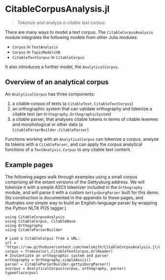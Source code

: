 # CitableCorpusAnalysis.jl

> *Tokenize and analyze a citable text corpus*.

There are many ways to model a text corpus.  The `CitableCorpusAnalysis` module integrates the following models from other Julia modules:

- `Corpus` in `TextAnalysis`
- `Corpus` in `TopicModelsVB`
- `CitableTextCorpus` in `CitableCorpus`

It also introduces a further model, the `AnalyticalCorpus`.


## Overview of an analytical corpus


An `AnalyticalCorpus` has three components:

1. a citable corpus of texts (a `CitableText.CitableTextCorpus`)
2. an orthographic system that can validate orthography and tokenize a citable text (an `Orthography.OrthographicSystem`)
3. a citable parser, that analyses citable tokens in terms of citable lexemes and morphological or other data (a `CitableParserBuilder.CitableParser`)

Functions working with an `AnalyticalCorpus` can tokenize a corpus, analyze its tokens with a `CitableParser`, and can apply the corpus analytical functions of a `TextAnalysis.Corpus` to any citable text content.

## Example pages


The following pages walk through examples using a small corpus comprising all the extant versions of the Gettysburg address.  We will tokenize it with a simple ASCII tokenizer included in the `Orthography` module, and will parse it with a custom `GettysburgParser` built for this demo. (Its construction is documented in the appendix to these pages, and illustrates one simple way to build an English-language parser by wrapping the Python NLTK POS tagger.)



```@example
using CitableCorpusAnalysis
using CitableCorpus, CitableBase
using Orthography
using CitableParserBuilder

# Load a CitableCorpus from a URL:
url = "https://raw.githubusercontent.com/neelsmith/CitableCorpusAnalysis.jl/dev/test/data/gettysburg/gettysburgcorpus.cex"
corpus = fromcex(url,CitableTextCorpus,UrlReader)
# Instantiate an orthographic system and parser
orthography = Orthography.simpleAscii()
parser = CitableParserBuilder.gettysburgParser()
acorpus = AnalyticalCorpus(corpus, orthography, parser)
typeof(acorpus)
```

